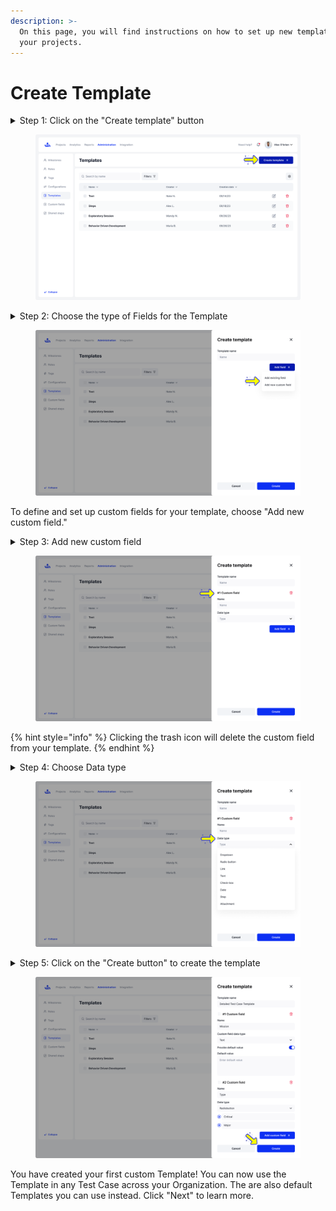 ```yaml
---
description: >-
  On this page, you will find instructions on how to set up new templates for
  your projects.
---
```


# Create Template

<details>

<summary>Step 1: Click on the "Create template" button</summary>

Clicking "Create Template" opens a window to set the template information.

</details>

<figure><img src="../../.gitbook/assets/131_Templates.png" alt=""><figcaption></figcaption></figure>

<details>

<summary>Step 2: Choose the type of Fields for the Template</summary>

Click "Add Field" to include fields in your template. Choose "Add Existing Field" for pre-made options or "Add New Custom Field" to create a new one.

</details>

<figure><img src="../../.gitbook/assets/132_Templates - Create template.png" alt=""><figcaption></figcaption></figure>

To define and set up custom fields for your template, choose "Add new custom field."

<details>

<summary>Step 3: Add new custom field</summary>

Here you can specify the field's name and select its data type.&#x20;

</details>

<figure><img src="../../.gitbook/assets/133_Templates - Create template - Custom field.png" alt=""><figcaption></figcaption></figure>

{% hint style="info" %}
Clicking the trash icon will delete the custom field from your template.
{% endhint %}

<details>

<summary>Step 4: Choose Data type</summary>

Choose the data type for your custom field from the following options: Dropdown for a list of choices, Radio Button for single selections, Link for URLs, Text for general input, Check-box for binary choices, Date for selecting dates, Step for stages or instructions, and Attachment for file uploads.

</details>

<figure><img src="../../.gitbook/assets/134_Templates - Create template - Custom field data type.png" alt=""><figcaption></figcaption></figure>

<details>

<summary>Step 5: Click on the "Create button" to create the template</summary>

Click on the "Create" button to finalize and save your new template. This action will generate the template with the specified fields and settings, making it ready for use in your test cases.

</details>

<figure><img src="../../.gitbook/assets/135_Templates - Create template - Custom field - Filled.png" alt=""><figcaption></figcaption></figure>

You have created your first custom Template! You can now use the Template in any Test Case across your Organization. The are also default Templates you can use instead. Click "Next" to learn more.&#x20;
